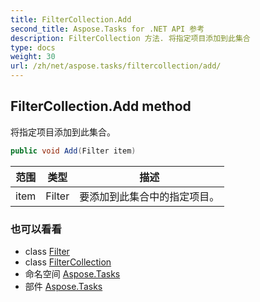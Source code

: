 ```yaml
---
title: FilterCollection.Add
second_title: Aspose.Tasks for .NET API 参考
description: FilterCollection 方法. 将指定项目添加到此集合
type: docs
weight: 30
url: /zh/net/aspose.tasks/filtercollection/add/
---
```

## FilterCollection.Add method

将指定项目添加到此集合。

```csharp
public void Add(Filter item)
```

| 范围 | 类型 | 描述 |
| --- | --- | --- |
| item | Filter | 要添加到此集合中的指定项目。 |

### 也可以看看

* class [Filter](../../filter/)
* class [FilterCollection](../)
* 命名空间 [Aspose.Tasks](../../filtercollection/)
* 部件 [Aspose.Tasks](../../../)


